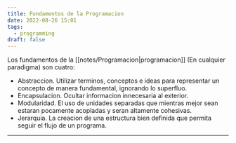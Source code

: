 ```yaml
---
title: Fundamentos de la Programacion
date: 2022-08-26 15:01
tags:
  - programming
draft: false
---
```

Los fundamentos de la [[notes/Programacion|programacion]] (En cualquier paradigma) son cuatro:
- Abstraccion. Utilizar terminos, conceptos e ideas para representar un concepto de manera fundamental, ignorando lo superfluo.
- Encapsulacion. Ocultar informacion innecesaria al exterior.
- Modularidad. El uso de unidades separadas que mientras mejor sean estaran pocamente acopladas y seran altamente cohesivas.
- Jerarquia. La creacion de una estructura bien definida que permita seguir el flujo de un programa.
___